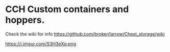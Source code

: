 # CCH Custom containers and hoppers.

Check the wiki for info https://github.com/broken1arrow/Chest_storage/wiki

https://i.imgur.com/S3H3eXq.png
